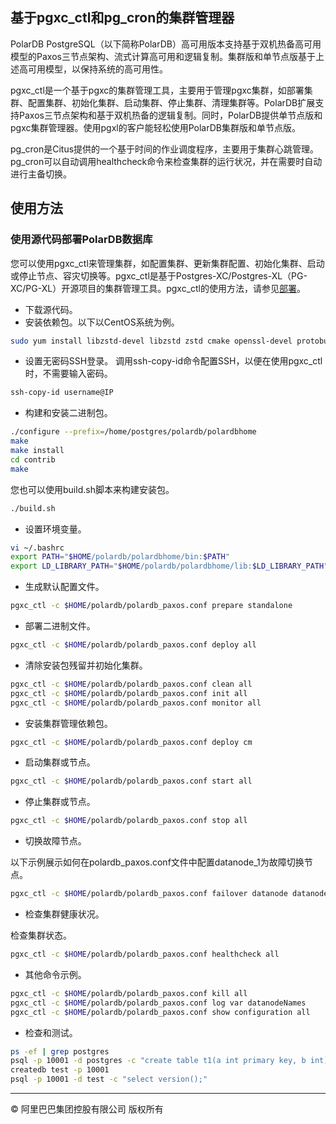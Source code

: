 ## 基于pgxc_ctl和pg_cron的集群管理器

PolarDB PostgreSQL（以下简称PolarDB）高可用版本支持基于双机热备高可用模型的Paxos三节点架构、流式计算高可用和逻辑复制。集群版和单节点版基于上述高可用模型，以保持系统的高可用性。

pgxc_ctl是一个基于pgxc的集群管理工具，主要用于管理pgxc集群，如部署集群、配置集群、初始化集群、启动集群、停止集群、清理集群等。PolarDB扩展支持Paxos三节点架构和基于双机热备的逻辑复制。同时，PolarDB提供单节点版和pgxc集群管理器。使用pgxl的客户能轻松使用PolarDB集群版和单节点版。

pg_cron是Citus提供的一个基于时间的作业调度程序，主要用于集群心跳管理。pg_cron可以自动调用healthcheck命令来检查集群的运行状况，并在需要时自动进行主备切换。


## 使用方法

### 使用源代码部署PolarDB数据库

您可以使用pgxc_ctl来管理集群，如配置集群、更新集群配置、初始化集群、启动或停止节点、容灾切换等。pgxc_ctl是基于Postgres-XC/Postgres-XL（PG-XC/PG-XL）开源项目的集群管理工具。pgxc_ctl的使用方法，请参见[部署](deployment.md)。

* 下载源代码。
* 安装依赖包。以下以CentOS系统为例。

```bash
sudo yum install libzstd-devel libzstd zstd cmake openssl-devel protobuf-devel readline-devel libxml2-devel libxslt-devel zlib-devel bzip2-devel lz4-devel snappy-devel
```
* 设置无密码SSH登录。
   调用ssh-copy-id命令配置SSH，以便在使用pgxc_ctl时，不需要输入密码。

```bash
ssh-copy-id username@IP
```

* 构建和安装二进制包。

```bash
./configure --prefix=/home/postgres/polardb/polardbhome
make
make install
cd contrib
make
```

您也可以使用build.sh脚本来构建安装包。

```bash
./build.sh
```

* 设置环境变量。

```bash
vi ~/.bashrc
export PATH="$HOME/polardb/polardbhome/bin:$PATH"
export LD_LIBRARY_PATH="$HOME/polardb/polardbhome/lib:$LD_LIBRARY_PATH"ß
```

* 生成默认配置文件。

```bash
pgxc_ctl -c $HOME/polardb/polardb_paxos.conf prepare standalone
```

* 部署二进制文件。

```bash
pgxc_ctl -c $HOME/polardb/polardb_paxos.conf deploy all
```

* 清除安装包残留并初始化集群。

```bash
pgxc_ctl -c $HOME/polardb/polardb_paxos.conf clean all
pgxc_ctl -c $HOME/polardb/polardb_paxos.conf init all
pgxc_ctl -c $HOME/polardb/polardb_paxos.conf monitor all
```

* 安装集群管理依赖包。

```bash
pgxc_ctl -c $HOME/polardb/polardb_paxos.conf deploy cm
```

* 启动集群或节点。

```bash
pgxc_ctl -c $HOME/polardb/polardb_paxos.conf start all
```

* 停止集群或节点。

```bash
pgxc_ctl -c $HOME/polardb/polardb_paxos.conf stop all
```

* 切换故障节点。

以下示例展示如何在polardb_paxos.conf文件中配置datanode_1为故障切换节点。

```bash
pgxc_ctl -c $HOME/polardb/polardb_paxos.conf failover datanode datanode_1
```

* 检查集群健康状况。

检查集群状态。

```bash
pgxc_ctl -c $HOME/polardb/polardb_paxos.conf healthcheck all
```

* 其他命令示例。

```bash
pgxc_ctl -c $HOME/polardb/polardb_paxos.conf kill all
pgxc_ctl -c $HOME/polardb/polardb_paxos.conf log var datanodeNames
pgxc_ctl -c $HOME/polardb/polardb_paxos.conf show configuration all
```

* 检查和测试。

```bash
ps -ef | grep postgres
psql -p 10001 -d postgres -c "create table t1(a int primary key, b int);"
createdb test -p 10001
psql -p 10001 -d test -c "select version();"
```

___

 © 阿里巴巴集团控股有限公司 版权所有
